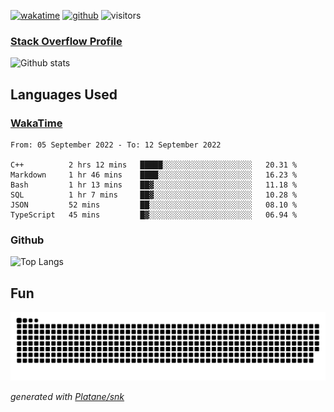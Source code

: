 [![wakatime](https://wakatime.com/badge/user/82c377cd-a54c-404c-b7df-177b313ca539.svg)](https://wakatime.com/@82c377cd-a54c-404c-b7df-177b313ca539)
[![github](https://img.shields.io/github/followers/xinthose?logo=github&style=plastic)](https://github.com/alanhamlett?tab=followers)
![visitors](https://visitor-badge.glitch.me/badge?page_id=xinthose&left_color=green&right_color=red)
### [Stack Overflow Profile](https://stackoverflow.com/users/4056146/xinthose)

![Github stats](https://github-readme-stats.vercel.app/api?username=xinthose&show_icons=true&theme=radical&count_private=true)

## Languages Used

### [WakaTime](https://wakatime.com/)
<!--START_SECTION:waka-->

```text
From: 05 September 2022 - To: 12 September 2022

C++          2 hrs 12 mins   █████░░░░░░░░░░░░░░░░░░░░   20.31 %
Markdown     1 hr 46 mins    ████░░░░░░░░░░░░░░░░░░░░░   16.23 %
Bash         1 hr 13 mins    ██▓░░░░░░░░░░░░░░░░░░░░░░   11.18 %
SQL          1 hr 7 mins     ██▓░░░░░░░░░░░░░░░░░░░░░░   10.28 %
JSON         52 mins         ██░░░░░░░░░░░░░░░░░░░░░░░   08.10 %
TypeScript   45 mins         █▓░░░░░░░░░░░░░░░░░░░░░░░   06.94 %
```

<!--END_SECTION:waka-->

### Github

![Top Langs](https://github-readme-stats.vercel.app/api/top-langs/?username=xinthose)

## Fun
![github contribution grid snake animation](https://raw.githubusercontent.com/xinthose/xinthose/output/github-contribution-grid-snake.svg)

_generated with [Platane/snk](https://github.com/Platane/snk)_
